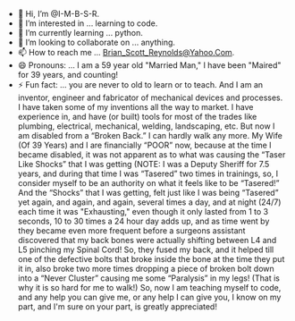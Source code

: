 - 👋 Hi, I’m @I-M-B-S-R.
- 👀 I’m interested in ... learning to code.
- 🌱 I’m currently learning ... python.
- 💞️ I’m looking to collaborate on ... anything.
- 📫 How to reach me ... Brian_Scott_Reynolds@Yahoo.Com.
- 😄 Pronouns: ... I am a 59 year old "Married Man," I have been "Maired" for 39 years, and counting!
- ⚡ Fun fact: ... you are never to old to learn or to teach. And I am an inventor, engineer and fabricator of mechanical devices and processes. I have taken some of my inventions all the way to market. I have experience in, and have (or built) tools for most of the trades like plumbing, electrical, mechanical, welding, landscaping, etc. But now I am disabled from a “Broken Back.” I can hardly walk any more. My Wife (Of 39 Years) and I are financially “POOR” now, because at the time I became disabled, it was not apparent as to what was causing the “Taser Like Shocks” that I was getting (NOTE: I was a Deputy Sheriff for 7.5 years, and during that time I was “Tasered” two times in trainings, so, I consider myself to be an authority on what it feels like to be “Tasered!” And the “Shocks” that I was getting, felt just like I was being “Tasered” yet again, and again, and again, several times a day, and at night (24/7) each time it was "Exhausting," even though it only lasted from 1 to 3 seconds, 10 to 30 times a 24 hour day adds up, and as time went by they became even more frequent before a surgeons assistant discovered that my back bones were actually shifting between L4 and L5 pinching my Spinal Cord! So, they fused my back, and it helped till one of the defective bolts that broke inside the bone at the time they put it in, also broke two more times dropping a piece of broken bolt down into a “Never Cluster” causing me some “Paralysis” in my legs! (That is why it is so hard for me to walk!) So, now I am teaching myself to code, and any help you can give me, or any help I can give you, I know on my part, and I'm sure on your part, is greatly appreciated!   

<!---
I-M-B-S-R/I-M-B-S-R is a ✨ special ✨ repository because its `README.md` (this file) appears on your GitHub profile.
You can click the Preview link to take a look at your changes.
--->
